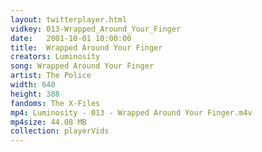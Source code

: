 ```yaml
---
layout: twitterplayer.html
vidkey: 013-Wrapped_Around_Your_Finger
date:   2001-10-01 10:00:00
title:  Wrapped Around Your Finger
creators: Luminosity
song: Wrapped Around Your Finger
artist: The Police
width: 640
height: 388
fandoms: The X-Files
mp4: Luminosity - 013 - Wrapped Around Your Finger.m4v
mp4size: 44.08 MB
collection: playerVids
---
```


  <div>
  
  </div>
  